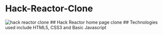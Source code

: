 # Hack-Reactor-Clone
<img src="" alt ="hack reactor clone">
## Hack Reactor home page clone
## Technologies used include HTML5, CSS3 and Basic Javascript

